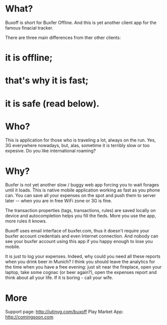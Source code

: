 What?
=====
Buxoff is short for Buxfer Offline. And this is yet another client app for the famous 
finacial tracker.

There are three main differences from ther other clients:
# it is offline;
# that's why it is fast;
# it is safe (read below).

Who?
====
This is application for those who is traveling a lot, always on the run. Yes, 3G everywhere nowadays,
but, alas, sometime it is terribly slow or too expesive. Do you like international roaming?

Why?
====
Buxfer is not yet another slow / buggy web app forcing you to wait forages until it loads.
This is native mobile application working as fast as you phone can. You can save all your
expenses on the spot and push them to server later -- when you are in free WiFi zone or 3G is fine.

The transaction properties (tags, transactions, rules) are saved locally on device and autocompletion 
helps you fill the fieds. More you use the app, more rules it knows.

Buxoff uses email interface of buxfer.com, thus it doesn't require your buxfer account credentials 
and even Internet connection. And nobody can see your buxfer account using this app if you happy enough
to lose you mobile. 

It is just to log your expenses. Indeed, why could you need all these
reports when you drink beer in Munich? I think you should leave the analytics for the time when you
have a free evening: just sit near the fireplace, open your laptop, take some cognac (or beer again?), open 
the expenses report and think about all your life. If it is boring - call your wife.

More
====
Support page: http://iutinvg.com/buxoff
Play Market App: http://comingsoon.com 
